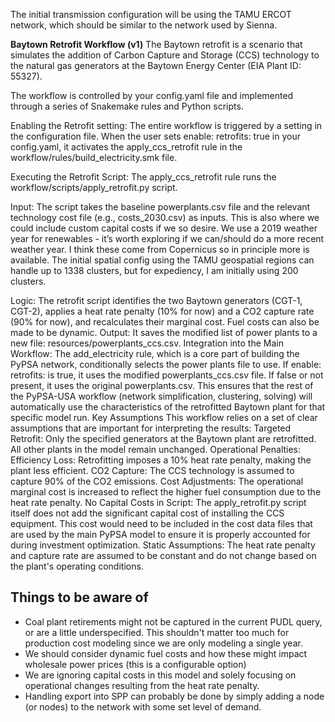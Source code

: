 The initial transmission configuration will be using the TAMU ERCOT network, which should be similar to the network used by Sienna.

**Baytown Retrofit Workflow (v1)**
The Baytown retrofit is a scenario that simulates the addition of Carbon Capture and Storage (CCS) technology to the natural gas generators at the Baytown Energy Center (EIA Plant ID: 55327).

The workflow is controlled by your config.yaml file and implemented through a series of Snakemake rules and Python scripts.


Enabling the Retrofit setting: The entire workflow is triggered by a setting in the configuration file. When the user sets enable: retrofits: true in your config.yaml, it activates the apply_ccs_retrofit rule in the workflow/rules/build_electricity.smk file.

Executing the Retrofit Script: The apply_ccs_retrofit rule runs the workflow/scripts/apply_retrofit.py script.


Input: The script takes the baseline powerplants.csv file and the relevant technology cost file (e.g., costs_2030.csv) as inputs. This is also where we could include custom capital costs if we so desire. We use a 2019 weather year for renewables - it’s worth exploring if we can/should do a more recent weather year. I think these come from Copernicus so in principle more is available. The initial spatial config using the TAMU geospatial regions can handle up to 1338 clusters, but for expediency, I am initially using 200 clusters. 

Logic: The retrofit script identifies the two Baytown generators (CGT-1, CGT-2), applies a heat rate penalty (10% for now) and a CO2 capture rate (90% for now), and recalculates their marginal cost. Fuel costs can also be made to be dynamic.
Output: It saves the modified list of power plants to a new file: resources/powerplants_ccs.csv.
Integration into the Main Workflow: The add_electricity rule, which is a core part of building the PyPSA network, conditionally selects the power plants file to use.
If enable: retrofits: is true, it uses the modified powerplants_ccs.csv file.
If false or not present, it uses the original powerplants.csv.
This ensures that the rest of the PyPSA-USA workflow (network simplification, clustering, solving) will automatically use the characteristics of the retrofitted Baytown plant for that specific model run.
Key Assumptions
This workflow relies on a set of clear assumptions that are important for interpreting the results:
Targeted Retrofit: Only the specified generators at the Baytown plant are retrofitted. All other plants in the model remain unchanged.
Operational Penalties:
Efficiency Loss: Retrofitting imposes a 10% heat rate penalty, making the plant less efficient. 
CO2 Capture: The CCS technology is assumed to capture 90% of the CO2 emissions.
Cost Adjustments: The operational marginal cost is increased to reflect the higher fuel consumption due to the heat rate penalty.
No Capital Costs in Script: The apply_retrofit.py script itself does not add the significant capital cost of installing the CCS equipment. This cost would need to be included in the cost data files that are used by the main PyPSA model to ensure it is properly accounted for during investment optimization.
Static Assumptions: The heat rate penalty and capture rate are assumed to be constant and do not change based on the plant's operating conditions.


## Things to be aware of 
- Coal plant retirements might not be captured in the current PUDL query, or are a little underspecified. This shouldn't matter too much for production cost modeling since we are only modeling a single year. 
- We should consider dynamic fuel costs and how these might impact wholesale power prices (this is a configurable option)
- We are ignoring capital costs in this model and solely focusing on operational changes resulting from the heat rate penalty.
- Handling export into SPP can probably be done by simply adding a node (or nodes) to the network with some set level of demand. 

